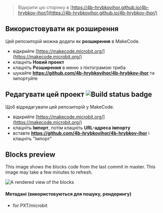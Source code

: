 
> Відкрити цю сторінку в [https://4b-hrybkovihor.github.io/4b-hrybkov-ihor/](https://4b-hrybkovihor.github.io/4b-hrybkov-ihor/)

## Використовувати як розширення

Цей репозиторій можна додати як **розширення** в MakeCode.

* відкрийте [https://makecode.microbit.org/](https://makecode.microbit.org/)
* клацніть **Новий проект**
* клацніть **Розширення** в меню з піктограмою триба
* шукайте **https://github.com/4b-hrybkovihor/4b-hrybkov-ihor** та імпортуйте

## Редагувати цей проект ![Build status badge](https://github.com/4b-hrybkovihor/4b-hrybkov-ihor/workflows/MakeCode/badge.svg)

Щоб відредагувати цей репозиторій у MakeCode.

* відкрийте [https://makecode.microbit.org/](https://makecode.microbit.org/)
* клацніть **Імпорт**, потім клацніть **URL-адреса імпорту**
* вставте **https://github.com/4b-hrybkovihor/4b-hrybkov-ihor** і клацніть "Імпорт"

## Blocks preview

This image shows the blocks code from the last commit in master.
This image may take a few minutes to refresh.

![A rendered view of the blocks](https://github.com/4b-hrybkovihor/4b-hrybkov-ihor/raw/master/.github/makecode/blocks.png)

#### Метадані (використовуються для пошуку, рендерингу)

* for PXT/microbit
<script src="https://makecode.com/gh-pages-embed.js"></script><script>makeCodeRender("{{ site.makecode.home_url }}", "{{ site.github.owner_name }}/{{ site.github.repository_name }}");</script>
